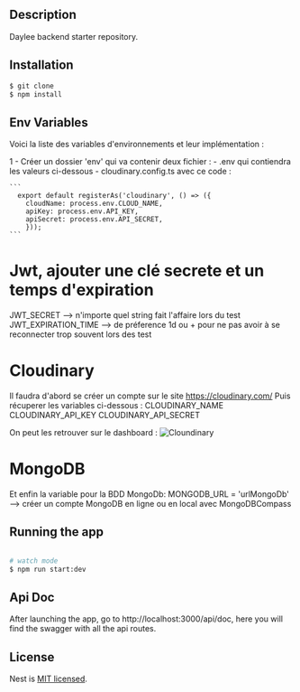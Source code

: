 ## Description

Daylee backend starter repository.

## Installation

```bash
$ git clone
$ npm install
```

## Env Variables

Voici la liste des variables d'environnements et leur implémentation :

1 - Créer un dossier 'env' qui va contenir deux fichier :
    - .env qui contiendra les valeurs ci-dessous
    - cloudinary.config.ts avec ce code : 
    
    ```
      export default registerAs('cloudinary', () => ({
        cloudName: process.env.CLOUD_NAME,
        apiKey: process.env.API_KEY,
        apiSecret: process.env.API_SECRET,
        }));
    ```


# Jwt, ajouter une clé secrete et un temps d'expiration
JWT_SECRET --> n'importe quel string fait l'affaire lors du test
JWT_EXPIRATION_TIME --> de préference 1d ou + pour ne pas avoir à se reconnecter trop souvent lors des test

# Cloudinary
Il faudra d'abord se créer un compte sur le site https://cloudinary.com/
Puis récuperer les variables ci-dessous : 
CLOUDINARY_NAME
CLOUDINARY_API_KEY
CLOUDINARY_API_SECRET

On peut les retrouver sur le dashboard : 
![Cloundinary](https://cloudinary-res.cloudinary.com/image/upload/bo_1px_solid_gray/f_auto/q_auto/docs/prod_env_credentials.png)

# MongoDB
Et enfin la variable pour la BDD MongoDb:
MONGODB_URL = 'urlMongoDb' --> créer un compte MongoDB en ligne ou en local avec MongoDBCompass


## Running the app

```bash

# watch mode
$ npm run start:dev

```

## Api Doc

After launching the app, go to http://localhost:3000/api/doc, here you will find the swagger with all the api routes.

## License

Nest is [MIT licensed](LICENSE).
